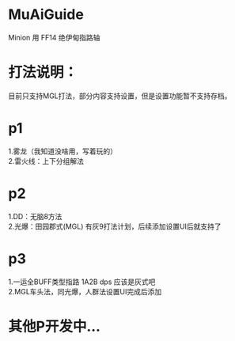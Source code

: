 # MuAiGuide
Minion 用 FF14 绝伊甸指路轴

# 打法说明：
目前只支持MGL打法，部分内容支持设置，但是设置功能暂不支持存档。

# p1
1.雾龙（我知道没啥用，写着玩的）<br>2.雷火线：上下分组解法
# p2
1.DD：无脑8方法<br>2.光爆：田园郡式(MGL) 有灰9打法计划，后续添加设置UI后就支持了
# p3
1.一运全BUFF类型指路 1A2B dps  应该是灰式吧 <br>2.MGL车头法，同光爆，人群法设置UI完成后添加
# 其他P开发中...
